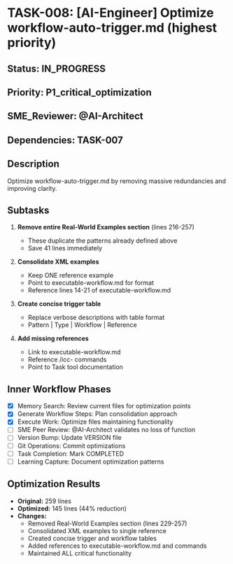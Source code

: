 # TASK-008: [AI-Engineer] Optimize workflow-auto-trigger.md (highest priority)

## Status: IN_PROGRESS
## Priority: P1_critical_optimization
## SME_Reviewer: @AI-Architect
## Dependencies: TASK-007

## Description
Optimize workflow-auto-trigger.md by removing massive redundancies and improving clarity.

## Subtasks
1. **Remove entire Real-World Examples section** (lines 216-257)
   - These duplicate the patterns already defined above
   - Save 41 lines immediately

2. **Consolidate XML examples**
   - Keep ONE reference example
   - Point to executable-workflow.md for format
   - Reference lines 14-21 of executable-workflow.md

3. **Create concise trigger table**
   - Replace verbose descriptions with table format
   - Pattern | Type | Workflow | Reference

4. **Add missing references**
   - Link to executable-workflow.md
   - Reference /icc- commands
   - Point to Task tool documentation

## Inner Workflow Phases
- [x] Memory Search: Review current files for optimization points
- [x] Generate Workflow Steps: Plan consolidation approach
- [x] Execute Work: Optimize files maintaining functionality
- [ ] SME Peer Review: @AI-Architect validates no loss of function
- [ ] Version Bump: Update VERSION file
- [ ] Git Operations: Commit optimizations
- [ ] Task Completion: Mark COMPLETED
- [ ] Learning Capture: Document optimization patterns

## Optimization Results
- **Original:** 259 lines
- **Optimized:** 145 lines (44% reduction)
- **Changes:**
  - Removed Real-World Examples section (lines 229-257)
  - Consolidated XML examples to single reference
  - Created concise trigger and workflow tables
  - Added references to executable-workflow.md and commands
  - Maintained ALL critical functionality